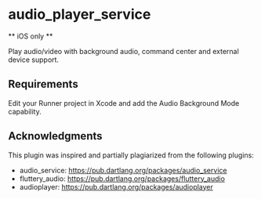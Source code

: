 # audio_player_service

** iOS only **

Play audio/video with background audio, command center and external device support.

## Requirements

Edit your Runner project in Xcode and add the Audio Background Mode capability.

## Acknowledgments

This plugin was inspired and partially plagiarized from the following plugins:

- audio_service: https://pub.dartlang.org/packages/audio_service
- fluttery_audio: https://pub.dartlang.org/packages/fluttery_audio
- audioplayer: https://pub.dartlang.org/packages/audioplayer
